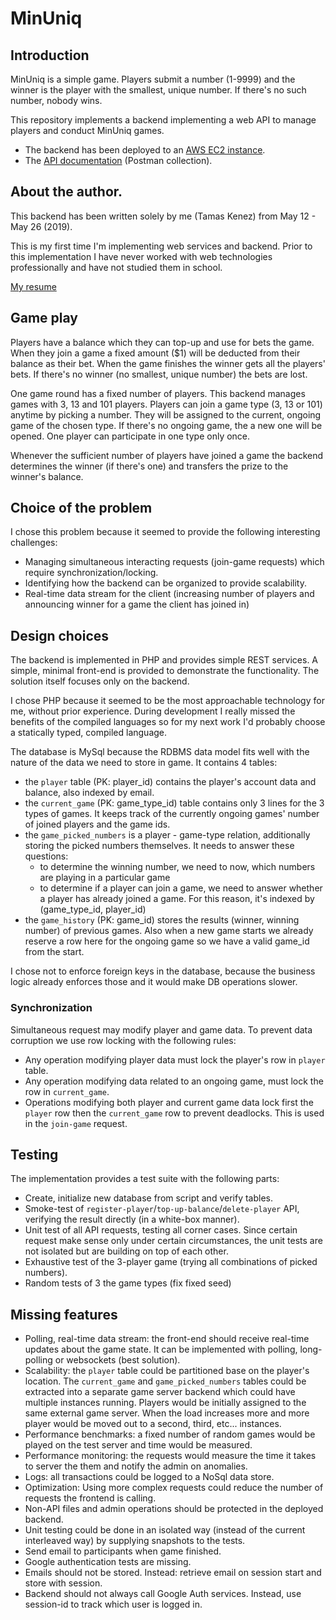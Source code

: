 # MinUniq


## Introduction

MinUniq is a simple game. Players submit a number (1-9999) and the winner is the
player with the smallest, unique number. If there's no such number, nobody wins.

This repository implements a backend implementing a web API to manage players
and conduct MinUniq games.

- The backend has been deployed to an [AWS EC2 instance](http://aws1-env.26uugfn4gs.us-east-1.elasticbeanstalk.com/).
- The [API documentation](https://documenter.getpostman.com/view/7506301/S1M3v5Q6?version=latest
) (Postman collection).

## About the author.

This backend has been written solely by me (Tamas Kenez) from
May 12 - May 26 (2019).

This is my first time I'm implementing web services and backend. Prior to this
implementation I have never worked with web technologies professionally and
have not studied them in school.

[My resume](https://docs.google.com/document/d/1oq_I7zguXm6MrAvXdvBuX1Cofk7kRXwxY2rI1a6eEcc/edit?usp=sharing)

## Game play

Players have a balance which they can top-up and use for bets the game. When
they join a game a fixed amount ($1) will be deducted from their balance as
their bet. When the game finishes the winner gets all the players' bets. If
there's no winner (no smallest, unique number) the bets are lost.

One game round has a fixed number of players. This backend manages games with
3, 13 and 101 players. Players can join a game type (3, 13 or 101) anytime by
picking a number. They will be assigned to the current, ongoing game of the
chosen type. If there's no ongoing game, the a new one will be opened. One
player can participate in one type only once.

Whenever the sufficient number of players have joined a game the backend
determines the winner (if there's one) and transfers the prize to the winner's
balance.

## Choice of the problem

I chose this problem because it seemed to provide the following interesting
challenges:

- Managing simultaneous interacting requests (join-game requests) which
  require synchronization/locking.
- Identifying how the backend can be organized to provide scalability.
- Real-time data stream for the client (increasing number of players
  and announcing winner for a game the client has joined in)

## Design choices

The backend is implemented in PHP and provides simple REST services.
A simple, minimal front-end is provided to demonstrate the functionality. The
solution itself focuses only on the backend.

I chose PHP because it seemed to be the most approachable technology
for me, without prior experience. During development I really missed the
benefits of the compiled languages so for my next work I'd probably choose
a statically typed, compiled language.

The database is MySql because the RDBMS data model fits well with the nature of
the data we need to store in game. It contains 4 tables:

- the `player` table (PK: player_id) contains the player's account data and
  balance, also indexed by email.
- the `current_game` (PK: game_type_id) table contains only 3 lines for the 3
  types of games. It keeps track of the currently ongoing games' number of
  joined players and the game ids.
- the `game_picked_numbers` is a player - game-type relation, additionally
  storing the picked numbers themselves. It needs to answer these questions:
  + to determine the winning number, we need to now, which numbers are playing
    in a particular game
  + to determine if a player can join a game, we need to answer whether a player
    has already joined a game. For this reason, it's indexed by
    (game_type_id, player_id)
- the `game_history` (PK: game_id) stores the results (winner, winning number)
  of previous games. Also when a new game starts we already reserve a row here
  for the ongoing game so we have a valid game_id from the start.

I chose not to enforce foreign keys in the database, because the business logic
already enforces those and it would make DB operations slower.

### Synchronization

Simultaneous request may modify player and game data. To prevent data corruption
we use row locking with the following rules:

- Any operation modifying player data must lock the player's row in `player`
  table.
- Any operation modifying data related to an ongoing game, must lock the row
  in `current_game`.
- Operations modifying both player and current game data lock first the `player`
  row then the `current_game` row to prevent deadlocks. This is used in the
  `join-game` request.

## Testing

The implementation provides a test suite with the following parts:

- Create, initialize new database from script and verify tables.
- Smoke-test of `register-player`/`top-up-balance`/`delete-player` API,
  verifying the result directly (in a white-box manner).
- Unit test of all API requests, testing all corner cases. Since certain request
  make sense only under certain circumstances, the unit tests are not isolated
  but are building on top of each other.
- Exhaustive test of the 3-player game (trying all combinations of picked
  numbers).
- Random tests of 3 the game types (fix fixed seed)

## Missing features

- Polling, real-time data stream: the front-end should receive real-time
  updates about the game state. It can be implemented with polling, long-polling
  or websockets (best solution).
- Scalability: the `player` table could be partitioned base on the player's
  location. The `current_game` and `game_picked_numbers` tables could be
  extracted into a separate game server backend which could have multiple
  instances running.
  Players would be initially assigned to the same external game server. When
  the load increases more and more player would be moved out to a second, third,
  etc... instances.
- Performance benchmarks: a fixed number of random games would be played on
  the test server and time would be measured.
- Performance monitoring: the requests would measure the time it takes to
  server the them and notify the admin on anomalies.
- Logs: all transactions could be logged to a NoSql data store.
- Optimization: Using more complex requests could reduce the number
  of requests the frontend is calling.
- Non-API files and admin operations should be protected in the deployed backend.
- Unit testing could be done in an isolated way (instead of the current
  interleaved way) by supplying snapshots to the tests.
- Send email to participants when game finished.
- Google authentication tests are missing.
- Emails should not be stored. Instead: retrieve email on session start and
  store with session.
- Backend should not always call Google Auth services. Instead, use session-id
  to track which user is logged in.
